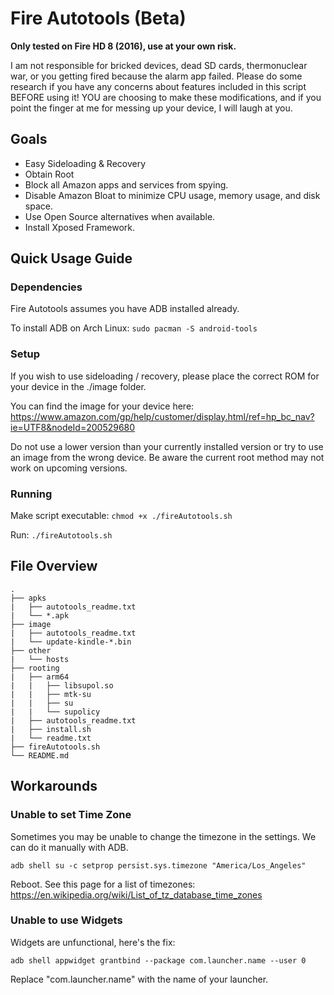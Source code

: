 # Fire Autotools (Beta)
**Only tested on Fire HD 8 (2016), use at your own risk.**

I am not responsible for bricked devices, dead SD cards, thermonuclear war, or you getting fired because the alarm app failed. Please do some research if you have any concerns about features included in this script BEFORE using it! YOU are choosing to make these modifications, and if you point the finger at me for messing up your device, I will laugh at you.

## Goals
* Easy Sideloading & Recovery
* Obtain Root
* Block all Amazon apps and services from spying.
* Disable Amazon Bloat to minimize CPU usage, memory usage, and disk space.
* Use Open Source alternatives when available.
* Install Xposed Framework.

## Quick Usage Guide
### Dependencies
Fire Autotools assumes you have ADB installed already.

To install ADB on Arch Linux: ```sudo pacman -S android-tools```

### Setup
If you wish to use sideloading / recovery, please place the correct ROM for your device in the ./image folder.

You can find the image for your device here: https://www.amazon.com/gp/help/customer/display.html/ref=hp_bc_nav?ie=UTF8&nodeId=200529680

Do not use a lower version than your currently installed version or try to use an image from the wrong device. Be aware the current root method may not work on upcoming versions.


### Running

Make script executable: ```chmod +x ./fireAutotools.sh```

Run: ```./fireAutotools.sh```

## File Overview
```
.
├── apks
|   ├── autotools_readme.txt
|   └── *.apk
├── image
|   ├── autotools_readme.txt
|   └── update-kindle-*.bin
├── other
|   └── hosts
├── rooting
|   ├── arm64
|   |   ├── libsupol.so
|   |   ├── mtk-su
|   |   ├── su
|   |   └── supolicy
|   ├── autotools_readme.txt
|   ├── install.sh
|   └── readme.txt
├── fireAutotools.sh
└── README.md
```

## Workarounds
### Unable to set Time Zone
Sometimes you may be unable to change the timezone in the settings. We can do it manually with ADB.

```adb shell su -c setprop persist.sys.timezone "America/Los_Angeles"```

Reboot. See this page for a list of timezones: https://en.wikipedia.org/wiki/List_of_tz_database_time_zones

### Unable to use Widgets
Widgets are unfunctional, here's the fix:

```adb shell appwidget grantbind --package com.launcher.name --user 0 ```

Replace "com.launcher.name" with the name of your launcher.